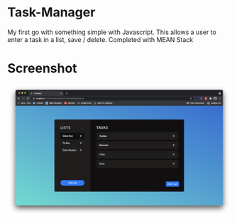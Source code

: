 # Task-Manager
My first go with something simple with Javascript. This allows a user to enter a task in a list, save / delete. Completed with MEAN Stack

# Screenshot
![TaskManager](https://github.com/JKGRAHAMs/Task-Manager/blob/main/ScreenshotTaskManager.PNG)
